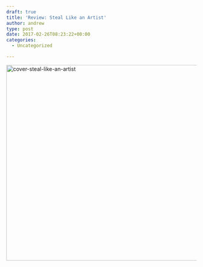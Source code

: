 ```yaml
---
draft: true
title: 'Review: Steal Like an Artist'
author: andrew
type: post
date: 2017-02-26T08:23:22+00:00
categories:
  - Uncategorized

---
```

[<img src="http://162.243.184.248/wp-content/uploads/2015/07/cover-steal-like-an-artist.png" alt="cover-steal-like-an-artist" width="511" height="517" class="aligncenter size-full wp-image-1703" srcset="http://162.243.184.248/wp-content/uploads/2015/07/cover-steal-like-an-artist.png 511w, http://162.243.184.248/wp-content/uploads/2015/07/cover-steal-like-an-artist-297x300.png 297w" sizes="(max-width: 511px) 85vw, 511px" />][1]

 [1]: http://162.243.184.248/wp-content/uploads/2015/07/cover-steal-like-an-artist.png
